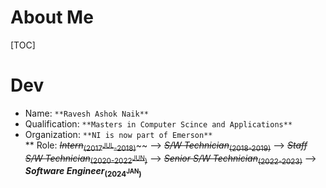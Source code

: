 
# About Me
[TOC]

# Dev
* Name: `**Ravesh Ashok Naik**`<br>
* Qualification: `**Masters in Computer Scince and Applications**` <br>
* Organization: `**NI is now part of Emerson**` <br>
** Role: <strike>_Intern_<sub>(2017<sup>JUL</sup>-2018)</sub></strike>~~ --> <strike>_S/W Technician_<sub>(2018-2019)</sub></strike> --> <strike>_Staff S/W Technician_<sub>(2020-2022<sup>JUN</sup>)</sub></strike> --> <strike>_Senior S/W Technician_<sub>(2022-2023)</sub></strike> --> **_Software Engineer_<sub>(2024<sup>JAN</sup>)</sub>** 

